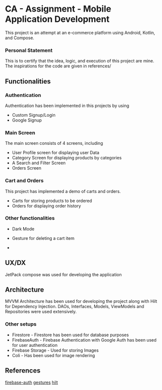 # CA - Assignment - Mobile Application Development

This project is an attempt at an e-commerce platform using Android, Kotlin, and Compose.

### Personal Statement

This is to certify that the idea, logic, and execution of this project are mine. The inspirations for the code are given in references/


## Functionalities

### Authentication
Authentication has been implemented in this projects by using
- Custom Signup/Login
- Google Signup

### Main Screen
The main screen consists of 4 screens, including
- User Profile screen for displaying user Data
- Category Screen for displaying products by categories
- A Search and Filter Screen
- Orders Screen

### Cart and  Orders
This project has implemented a demo of carts and orders.
- Carts for storing products to be ordered
- Orders for displaying order history

### Other functionalities
- Dark Mode
- Gesture for deleting a cart item

- 
## UX/DX

JetPack compose was used for developing the application

## Architecture

MVVM Architecture has been used for developing the project along with Hilt for Dependency Injection. DAOs, Interfaces, Models, ViewModels  and Repositories were used extensively.


### Other setups
- Firestore - Firestore has been used for database purposes
-  FirebaseAuth - Firebase Authentication with Google Auth has been used for user authentication
-  Firebase Storage - Used for storing Images
- Coli - Has been used for image rendering

## References

[firebase-auth](https://cloud.google.com/appengine/docs/standard/python3/building-app/authenticating-users)
[gestures](https://m3.material.io/foundations/interaction/gestures)
[hilt](https://developer.android.com/training/dependency-injection/hilt-android)








